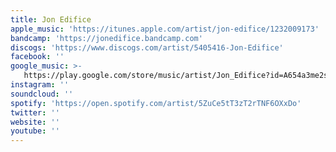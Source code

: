 ```yaml
---
title: Jon Edifice
apple_music: 'https://itunes.apple.com/artist/jon-edifice/1232009173'
bandcamp: 'https://jonedifice.bandcamp.com'
discogs: 'https://www.discogs.com/artist/5405416-Jon-Edifice'
facebook: ''
google_music: >-
   https://play.google.com/store/music/artist/Jon_Edifice?id=A654a3me2sgdfdsf47bzrb7uqty
instagram: ''
soundcloud: ''
spotify: 'https://open.spotify.com/artist/5ZuCe5tT3zT2rTNF6OXxDo'
twitter: ''
website: ''
youtube: ''
---
```


